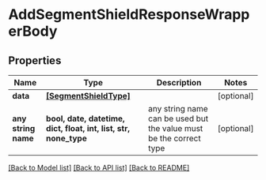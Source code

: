 # AddSegmentShieldResponseWrapperBody


## Properties
Name | Type | Description | Notes
------------ | ------------- | ------------- | -------------
**data** | [**[SegmentShieldType]**](SegmentShieldType.md) |  | [optional] 
**any string name** | **bool, date, datetime, dict, float, int, list, str, none_type** | any string name can be used but the value must be the correct type | [optional]

[[Back to Model list]](../README.md#documentation-for-models) [[Back to API list]](../README.md#documentation-for-api-endpoints) [[Back to README]](../README.md)


